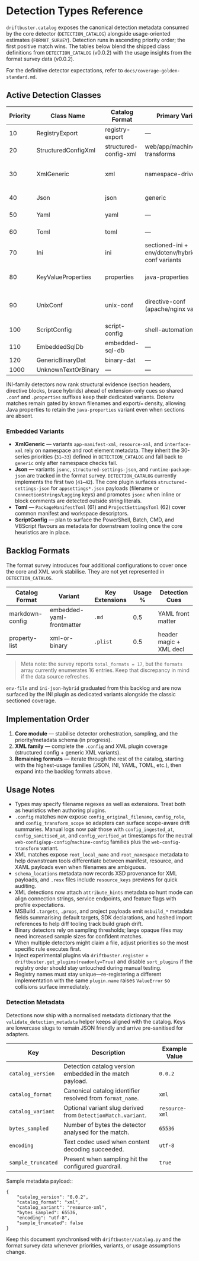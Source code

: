 # Detection Types Reference

`driftbuster.catalog` exposes the canonical detection metadata consumed by the
core detector (`DETECTION_CATALOG`) alongside usage-oriented estimates
(`FORMAT_SURVEY`). Detection runs in ascending priority order; the first
positive match wins. The tables below blend the shipped class definitions from
`DETECTION_CATALOG` (v0.0.2) with the usage insights from the format survey data
(v0.0.2).

For the definitive detector expectations, refer to
`docs/coverage-golden-standard.md`.

## Active Detection Classes

| Priority | Class Name              | Catalog Format        | Primary Variant                | Key Extensions                     | Usage % | Detection Cues                |
|----------|------------------------|-----------------------|--------------------------------|------------------------------------|---------|-------------------------------|
| 10       | RegistryExport         | registry-export       | —                              | `.reg`                             | 10      | signature + prefix            |
| 20       | StructuredConfigXml    | structured-config-xml | web/app/machine + transforms   | `.config`                          | 12      | filename + section hints      |
| 30       | XmlGeneric             | xml                   | namespace-driven               | `.xml`, `.manifest`, `.resx`, `.xaml` | 14      | namespace + root metadata     |
| 40       | Json                   | json                  | generic                 | `.json`, `.jsonc`                  | 22      | bracket balance + parse       |
| 50       | Yaml                   | yaml                  | —                      | `.yml`, `.yaml`                    | 8       | key/colon indentation         |
| 60       | Toml                   | toml                  | —                      | `.toml`                            | 4       | bracketed sections + `=`      |
| 70       | Ini                    | ini                   | sectioned-ini + env/dotenv/hybrid/unix-conf variants | `.ini`, `.cfg`, `.cnf`             | 15     | section headers + key density + extension hints |
| 80       | KeyValueProperties     | properties            | java-properties         | `.properties`                      | 3      | extension + `=`/`:` pairs + continuations |
| 90       | UnixConf               | unix-conf             | directive-conf (apache/nginx variants) | `.conf`                            | 2     | directive keywords + comment markers |
| 100      | ScriptConfig           | script-config         | shell-automation        | `.ps1`, `.bat`, `.cmd`, `.vbs`     | 4       | shebang/keyword scan          |
| 110      | EmbeddedSqlDb          | embedded-sql-db       | —                      | `.sqlite`, `.db`                   | 2       | page-structured signature     |
| 120      | GenericBinaryDat       | binary-dat            | —                      | `.dat`, `.bin`                     | 3       | entropy threshold             |
| 1000     | UnknownTextOrBinary    | —                     | —                      | _fallback_                         | —       | —                             |

INI-family detectors now rank structural evidence (section headers, directive blocks, brace hybrids) ahead of extension-only cues so shared `.conf` and `.properties` suffixes keep their dedicated variants. Dotenv matches remain gated by known filenames and export/`=` density, allowing Java properties to retain the `java-properties` variant even when sections are absent.

### Embedded Variants

- **XmlGeneric** — variants `app-manifest-xml`, `resource-xml`, and `interface-xml`
  rely on namespace and root element metadata. They inherit the 30-series
  priorities (`31–33`) defined in `DETECTION_CATALOG` and fall back to
  `generic` only after namespace checks fail.
- **Json** — variants `jsonc`, `structured-settings-json`, and
  `runtime-package-json` are tracked in the format survey.
  `DETECTION_CATALOG` currently implements the first two (`41–42`). The core
  plugin surfaces `structured-settings-json` for `appsettings*.json` payloads
  (filename or `ConnectionStrings`/`Logging` keys) and promotes `jsonc` when
  inline or block comments are detected outside string literals.
- **Toml** — `PackageManifestToml` (61) and `ProjectSettingsToml` (62) cover
  common manifest and workspace descriptors.
- **ScriptConfig** — plan to surface the PowerShell, Batch, CMD, and VBScript
  flavours as metadata for downstream tooling once the core heuristics are in
  place.

## Backlog Formats

The format survey introduces four additional configurations to cover once the
core and XML work stabilise. They are not yet represented in
`DETECTION_CATALOG`.

| Catalog Format         | Variant                     | Key Extensions | Usage % | Detection Cues              |
|------------------------|-----------------------------|----------------|---------|-----------------------------|
| markdown-config        | embedded-yaml-frontmatter   | `.md`          | 0.5     | YAML front matter           |
| property-list          | xml-or-binary               | `.plist`       | 0.5     | header magic + XML decl     |

> Meta note: the survey reports `total_formats = 17`, but the `formats` array
> currently enumerates 16 entries. Keep that discrepancy in mind if the data
> source refreshes.

`env-file` and `ini-json-hybrid` graduated from this backlog and are now
surfaced by the INI plugin as dedicated variants alongside the classic
sectioned coverage.

## Implementation Order

1. **Core module** — stabilise detector orchestration, sampling, and the
   priority/metadata schema (in progress).
2. **XML family** — complete the `.config` and XML plugin coverage (structured
   config + generic XML variants).
3. **Remaining formats** — iterate through the rest of the catalog, starting
   with the highest-usage families (JSON, INI, YAML, TOML, etc.), then expand
   into the backlog formats above.

## Usage Notes

- Types may specify filename regexes as well as extensions. Treat both as
  heuristics when authoring plugins.
- `.config` matches now expose ``config_original_filename``,
  ``config_role``, and ``config_transform_scope`` so adapters can
  surface scope-aware drift summaries. Manual logs now pair those with
  ``config_ingested_at``, ``config_sanitised_at``, and
  ``config_verified_at`` timestamps for the neutral
  ``web-config``/``app-config``/``machine-config`` families plus the
  ``web-config-transform`` variant.
- XML matches expose ``root_local_name`` and ``root_namespace`` metadata to
  help downstream tools differentiate between manifest, resource, and XAML
  payloads even when filenames are ambiguous.
- ``schema_locations`` metadata now records XSD provenance for XML payloads,
  and `.resx` files include ``resource_keys`` previews for quick auditing.
- XML detections now attach ``attribute_hints`` metadata so hunt mode can align
  connection strings, service endpoints, and feature flags with profile
  expectations.
- MSBuild `.targets`, `.props`, and project payloads emit ``msbuild_*``
  metadata fields summarising default targets, SDK declarations, and hashed
  import references to help diff tooling track build graph drift.
- Binary detectors rely on sampling thresholds; large opaque files may need
  increased sample sizes for confident matches.
- When multiple detectors might claim a file, adjust priorities so the most
  specific rule executes first.
- Inject experimental plugins via ``driftbuster.register`` +
  ``driftbuster.get_plugins(readonly=True)`` and disable ``sort_plugins`` if the
  registry order should stay untouched during manual testing.
- Registry names must stay unique—re-registering a different implementation
  with the same ``plugin.name`` raises ``ValueError`` so collisions surface
  immediately.

### Detection Metadata

Detections now ship with a normalised metadata dictionary that the
``validate_detection_metadata`` helper keeps aligned with the catalog. Keys are
lowercase slugs to remain JSON friendly and arrive pre-sanitised for adapters.

| Key               | Description                                                   | Example Value |
|-------------------|---------------------------------------------------------------|---------------|
| ``catalog_version`` | Detection catalog version embedded in the match payload.     | ``0.0.2``     |
| ``catalog_format``  | Canonical catalog identifier resolved from ``format_name``.   | ``xml``       |
| ``catalog_variant`` | Optional variant slug derived from ``DetectionMatch.variant``.| ``resource-xml``  |
| ``bytes_sampled``   | Number of bytes the detector analysed for the match.         | ``65536``     |
| ``encoding``        | Text codec used when content decoding succeeded.             | ``utf-8``     |
| ``sample_truncated``| Present when sampling hit the configured guardrail.          | ``true``      |

Sample metadata payload::

    {
        "catalog_version": "0.0.2",
        "catalog_format": "xml",
        "catalog_variant": "resource-xml",
        "bytes_sampled": 65536,
        "encoding": "utf-8",
        "sample_truncated": false
    }

Keep this document synchronised with `driftbuster/catalog.py` and the format
survey data whenever priorities, variants, or usage assumptions change.
